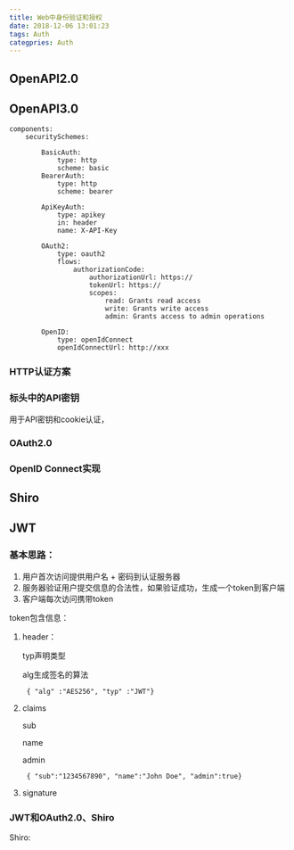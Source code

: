 ```yaml
---
title: Web中身份验证和授权
date: 2018-12-06 13:01:23
tags: Auth
categpries: Auth
---
```


## OpenAPI2.0


## OpenAPI3.0
```
components:
	securitySchemes:
	
		BasicAuth:
			type: http
			scheme: basic
		BearerAuth:
			type: http
			scheme: bearer
		
		ApiKeyAuth:
			type: apikey
			in: header
			name: X-API-Key
		
		OAuth2:
			type: oauth2
			flows:
				authorizationCode:
					authorizationUrl: https://
					tokenUrl: https://
					scopes:
						read: Grants read access
						write: Grants write access
						admin: Grants access to admin operations
		
		OpenID:
			type: openIdConnect
			openIdConnectUrl: http://xxx

```


### HTTP认证方案

### 标头中的API密钥
用于API密钥和cookie认证，

### OAuth2.0

### OpenID Connect实现

## Shiro

## JWT

### 基本思路：

1. 用户首次访问提供用户名 + 密码到认证服务器
2. 服务器验证用户提交信息的合法性，如果验证成功，生成一个token到客户端
3. 客户端每次访问携带token

token包含信息：

1. header：

	typ声明类型
	
	alg生成签名的算法

		{ "alg" :"AES256", "typ" :"JWT"}
	
2. claims

	sub
	
	name
	
	admin

		{ "sub":"1234567890", "name":"John Doe", "admin":true}

3. signature

### JWT和OAuth2.0、Shiro

Shiro: 



